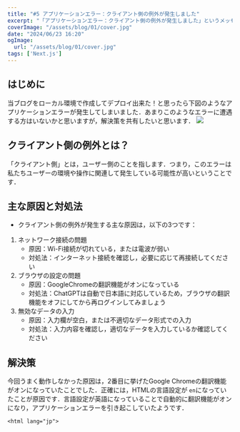 ```yaml
---
title: "#5 アプリケーションエラー：クライアント側の例外が発生しました"
excerpt: "「アプリケーションエラー：クライアント側の例外が発生しました」というメッセージが表示されることがあります．これは特にGoogleChromeを使用している時によく発生するようです．このエラーの原因と対処法について，詳しく見ていきましょう．"
coverImage: "/assets/blog/01/cover.jpg"
date: "2024/06/23 16:20"
ogImage:
  url: "/assets/blog/01/cover.jpg"
tags: ['Next.js']
---
```


## はじめに
当ブログをローカル環境で作成してデプロイ出来た！と思ったら下図のようなアプリケーションエラーが発生してしまいました．あまりこのようなエラーに遭遇する方はいないかと思いますが，解決策を共有したいと思います．
![](/assets/blog/08/error.jpg)

## クライアント側の例外とは？
「クライアント側」とは，ユーザー側のことを指します．つまり，このエラーは私たちユーザーの環境や操作に関連して発生している可能性が高いということです．


## 主な原因と対処法
- クライアント側の例外が発生する主な原因は，以下の3つです：
 1. ネットワーク接続の問題
     - 原因：Wi-Fi接続が切れている，または電波が弱い
     - 対処法：インターネット接続を確認し，必要に応じて再接続してください
 2. ブラウザの設定の問題
     - 原因：GoogleChromeの翻訳機能がオンになっている
     - 対処法：ChatGPTは自動で日本語に対応しているため，ブラウザの翻訳機能をオフにしてから再ログインしてみましょう
 3. 無効なデータの入力
     - 原因：入力欄が空白，または不適切なデータ形式での入力
     - 対処法：入力内容を確認し，適切なデータを入力しているか確認してください
  
## 解決策
今回うまく動作しなかった原因は，2番目に挙げたGoogle Chromeの翻訳機能がオンになっていたことでした．正確には，HTMLの言語設定が `en`になっていたことが原因です．言語設定が英語になっていることで自動的に翻訳機能がオンになり，アプリケーションエラーを引き起こしていたようです．
```html:html
<html lang="jp">
```

